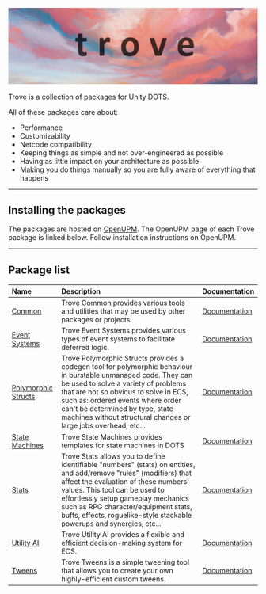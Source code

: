 ![](./trove_header.png)

Trove is a collection of packages for Unity DOTS.

All of these packages care about:
* Performance
* Customizability
* Netcode compatibility
* Keeping things as simple and not over-engineered as possible 
* Having as little impact on your architecture as possible
* Making you do things manually so you are fully aware of everything that happens

----------------------------

## Installing the packages

The packages are hosted on [OpenUPM](https://openupm.com/). The OpenUPM page of each Trove package is linked below. Follow installation instructions on OpenUPM.

----------------------------

## Package list

| **Name** | **Description** | **Documentation** |
| :--- | :--- | :--- |
| [Common](https://openupm.com/packages/com.trove.common/) | Trove Common provides various tools and utilities that may be used by other packages or projects. | [Documentation](./com.trove.common/README.md) |
| [Event Systems](https://openupm.com/packages/com.trove.eventsystems/) | Trove Event Systems provides various types of event systems to facilitate deferred logic. | [Documentation](./com.trove.eventsystems/README.md) |
| [Polymorphic Structs](https://openupm.com/packages/com.trove.polymorphicstructs/) | Trove Polymorphic Structs provides a codegen tool for polymorphic behaviour in burstable unmanaged code. They can be used to solve a variety of problems that are not so obvious to solve in ECS, such as: ordered events where order can't be determined by type, state machines without structural changes or large jobs overhead, etc... | [Documentation](./com.trove.polymorphicstructs/README.md) |
| [State Machines](https://openupm.com/packages/com.trove.statemachines/) | Trove State Machines provides templates for state machines in DOTS | [Documentation](./com.trove.statemachines/README.md) |
| [Stats](https://openupm.com/packages/com.trove.stats/) | Trove Stats allows you to define identifiable "numbers" (stats) on entities, and add/remove "rules" (modifiers) that affect the evaluation of these numbers' values. This tool can be used to effortlessly setup gameplay mechanics such as RPG character/equipment stats, buffs, effects, roguelike-style stackable powerups and synergies, etc... | [Documentation](./com.trove.stats/README.md) |
| [Utility AI](https://openupm.com/packages/com.trove.utilityai/) | Trove Utility AI provides a flexible and efficient decision-making system for ECS. | [Documentation](./com.trove.utilityai/README.md) |
| [Tweens](https://openupm.com/packages/com.trove.tweens/) | Trove Tweens is a simple tweening tool that allows you to create your own highly-efficient custom tweens. | [Documentation](./com.trove.tweens/README.md) |
